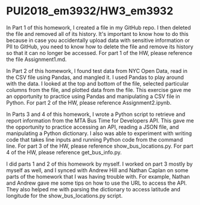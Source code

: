 # PUI2018_em3932/HW3_em3932

In Part 1 of this homework, I created a file in my GitHub repo. I then deleted the file and removed all of its history. It's important to know how to do this because in case you accidentally upload data with sensitive information or PII to GitHub, you need to know how to delete the file and remove its history so that it can no longer be accessed. For part 1 of the HW, please reference the file Assignment1.md.

In Part 2 of this homework, I found test data from NYC Open Data, read in the CSV file using Pandas, and mangled it. I used Pandas to play around with the data. I looked at the top and bottom of the file, selected particular columns from the file, and plotted data from the file. This exercise gave me an opportunity to practice using Pandas and manipulating a CSV file in Python. For part 2 of the HW, please reference Assignment2.ipynb.

In Parts 3 and 4 of this homework, I wrote a Python script to retrieve and report information from the MTA Bus Time for Developers API. This gave me the opportunity to practice accessing an API, reading a JSON file, and manipulating a Python dictionary. I also was able to experiment with writing code that takes line inputs and running Python code from the command line. For part 3 of the HW, please reference show_bus_locations.py. For part 4 of the HW, please reference get_bus_info.py.

I did parts 1 and 2 of this homework by myself. I worked on part 3 mostly by myself as well, and I synced with Andrew Hill and Nathan Caplan on some parts of the homework that I was having trouble with. For example, Nathan and Andrew gave me some tips on how to use the URL to access the API. They also helped me with parsing the dictionary to access latitude and longitude for the show_bus_locations.py script. 
